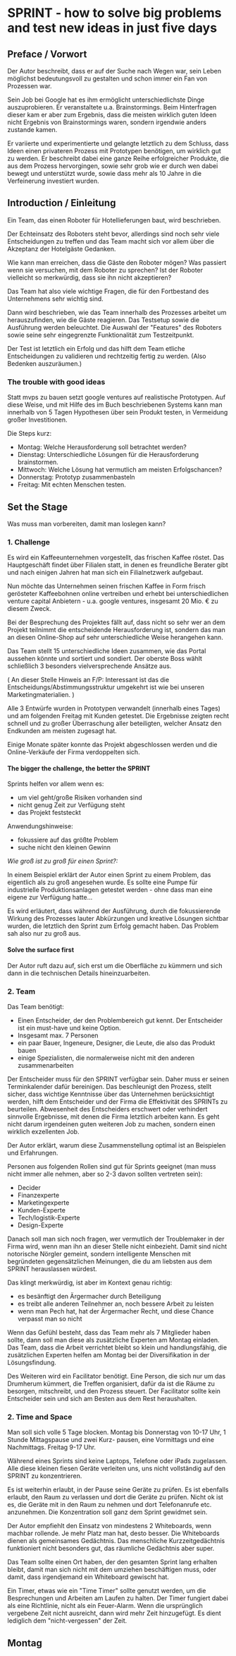 # SPRINT - how to solve big problems and test new ideas in just five days

## Preface / Vorwort

Der Autor beschreibt, dass er auf der Suche nach Wegen war, sein Leben 
möglichst bedeutungsvoll zu gestalten und schon immer ein Fan von Prozessen war.

Sein Job bei Google hat es ihm ermöglicht unterschiedlichste Dinge auszuprobieren.
Er veranstaltete u.a. Brainstormings. Beim Hinterfragen dieser kam er aber zum 
Ergebnis, dass die meisten wirklich guten Ideen nicht Ergebnis von Brainstormings
waren, sondern irgendwie anders zustande kamen.

Er variierte und experimentierte und gelangte letztlich zu dem Schluss, dass
Ideen einen privateren Prozess mit Prototypen benötigen, um wirklich gut zu werden. 
Er beschreibt dabei eine ganze Reihe erfolgreicher Produkte, die aus dem Prozess 
hervorgingen, sowie sehr grob wie er durch wen dabei bewegt und unterstützt wurde, sowie
dass mehr als 10 Jahre in die Verfeinerung investiert wurden. 

## Introduction / Einleitung

Ein Team, das einen Roboter für Hotellieferungen baut, wird beschrieben.

Der Echteinsatz des Roboters steht bevor, allerdings sind noch sehr viele
Entscheidungen zu treffen und das Team macht sich vor allem über die 
Akzeptanz der Hotelgäste Gedanken. 

Wie kann man erreichen, dass die Gäste den Roboter mögen?
Was passiert wenn sie versuchen, mit dem Roboter zu sprechen?
Ist der Roboter vielleicht so merkwürdig, dass sie ihn nicht akzeptieren?

Das Team hat also viele wichtige Fragen, die für den Fortbestand des 
Unternehmens sehr wichtig sind. 

Dann wird beschrieben, wie das Team innerhalb des Prozesses arbeitet
um herauszufinden, wie die Gäste reagieren. Das Testsetup sowie die 
Ausführung werden beleuchtet. 
Die Auswahl der "Features" des Roboters sowie seine sehr eingegrenzte
Funktionalität zum Testzeitpunkt. 

Der Test ist letztlich ein Erfolg und das hilft dem Team etliche
Entscheidungen zu validieren und rechtzeitig fertig zu werden.
(Also Bedenken auszuräumen.)

### The trouble with good ideas

Statt mvps zu bauen setzt google ventures auf realistische Prototypen. 
Auf diese Weise, und mit Hilfe des im Buch beschriebenen Systems kann man 
innerhalb von 5 Tagen Hypothesen über sein Produkt testen, in Vermeidung 
großer Investitionen. 

Die Steps kurz: 
  - Montag: Welche Herausforderung soll betrachtet werden?
  - Dienstag: Unterschiedliche Lösungen für die Herausforderung brainstormen.
  - Mittwoch: Welche Lösung hat vermutlich am meisten Erfolgschancen?
  - Donnerstag: Prototyp zusammenbasteln
  - Freitag: Mit echten Menschen testen.

## Set the Stage

Was muss man vorbereiten, damit man loslegen kann?

### 1. Challenge

Es wird ein Kaffeeunternehmen vorgestellt, das frischen Kaffee röstet. 
Das Hauptgeschäft findet über Filialen statt, in denen es freundliche 
Berater gibt und nach einigen Jahren hat man sich ein Filialnetzwerk aufgebaut.

Nun möchte das Unternehmen seinen frischen Kaffee in Form frisch gerösteter
Kaffeebohnen online vertreiben und erhebt bei unterschiedlichen venture 
capital Anbietern - u.a. google ventures, insgesamt 20 Mio. € zu diesem 
Zweck.

Bei der Besprechung des Projektes fällt auf, dass nicht so sehr wer an dem 
Projekt teilnimmt die entscheidende Herausforderung ist, sondern das man 
an diesen Online-Shop auf sehr unterschiedliche Weise herangehen kann. 

Das Team stellt 15 unterschiedliche Ideen zusammen, wie das Portal aussehen könnte
und sortiert und sondiert. Der oberste Boss wählt schließlich 3 besonders
vielversprechende Ansätze aus. 

( An dieser Stelle Hinweis an F/P: Interessant ist das die Entscheidungs/Abstimmungsstruktur 
umgekehrt ist wie bei unseren Marketingmaterialien. )

Alle 3 Entwürfe wurden in Prototypen verwandelt (innerhalb eines Tages) und
am folgenden Freitag mit Kunden getestet. Die Ergebnisse zeigten recht schnell
und zu großer Überraschung aller beteiligten, welcher Ansatz den Endkunden
am meisten zugesagt hat.

Einige Monate später konnte das Projekt abgeschlossen werden und die Online-Verkäufe
der Firma verdoppelten sich.


#### The bigger the challenge, the better the SPRINT

Sprints helfen vor allem wenn es:
  - um viel geht/große Risiken vorhanden sind
  - nicht genug Zeit zur Verfügung steht
  - das Projekt feststeckt

Anwendungshinweise: 
  - fokussiere auf das größte Problem
  - suche nicht den kleinen Gewinn

*Wie groß ist zu groß für einen Sprint?:*

In einem Beispiel erklärt der Autor einen Sprint zu einem Problem, das
eigentlich als zu groß angesehen wurde. Es sollte eine Pumpe für industrielle
Produktionsanlagen getestet werden - ohne dass man eine eigene zur Verfügung hatte...

Es wird erläutert, dass während der Ausführung, durch die fokussierende Wirkung
des Prozesses lauter Abkürzungen und kreative Lösungen sichtbar wurden, die letztlich
den Sprint zum Erfolg gemacht haben. Das Problem sah also nur zu groß aus.

#### Solve the surface first

Der Autor ruft dazu auf, sich erst um die Oberfläche zu kümmern und sich 
dann in die technischen Details hineinzuarbeiten. 


### 2. Team

Das Team benötigt: 
  - Einen Entscheider, der den Problembereich gut kennt. Der Entscheider ist ein must-have und keine Option.
  - Insgesamt max. 7 Personen
  - ein paar Bauer, Ingeneure, Designer, die Leute, die also das Produkt bauen
  - einige Spezialisten, die normalerweise nicht mit den anderen zusammenarbeiten

Der Entscheider muss für den SPRINT verfügbar sein. Daher muss er seinen Terminkalender 
dafür bereinigen. Das beschleunigt den Prozess, stellt sicher, dass wichtige Kenntnisse 
über das Unternehmen berücksichtigt werden, hilft dem Entscheider und der Firma die 
Effektivität des SPRINTs zu beurteilen.
Abwesenheit des Entscheiders erschwert oder verhindert sinnvolle Ergebnisse, mit denen 
die Firma letztlich arbeiten kann.
Es geht nicht darum irgendeinen guten weiteren Job zu machen, sondern einen wirklich exzellenten 
Job.

Der Autor erklärt, warum diese Zusammenstellung optimal ist an Beispielen und Erfahrungen.

Personen aus folgenden Rollen sind gut für Sprints geeignet (man muss nicht 
immer alle nehmen, aber so 2-3 davon sollten vertreten sein):

  - Decider
  - Finanzexperte
  - Marketingexperte
  - Kunden-Experte
  - Tech/logistik-Experte
  - Design-Experte

Danach soll man sich noch fragen, wer vermutlich der Troublemaker in der Firma wird, wenn man ihn
an dieser Stelle nicht einbezieht. Damit sind nicht notorische Nörgler gemeint, sondern intelligente
Menschen mit begründeten gegensätzlichen Meinungen, die du am liebsten aus dem SPRINT herauslassen
würdest.

Das klingt merkwürdig, ist aber im Kontext genau richtig:
  - es besänftigt den Ärgermacher durch Beteiligung
  - es treibt alle anderen Teilnehmer an, noch bessere Arbeit zu leisten
  - wenn man Pech hat, hat der Ärgermacher Recht, und diese Chance verpasst man so nicht

Wenn das Gefühl besteht, dass das Team mehr als 7 Mitglieder haben sollte, dann 
soll man diese als zusätzliche Experten am Montag einladen. Das Team, dass die Arbeit
verrichtet bleibt so klein und handlungsfähig, die zusätzlichen Experten helfen 
am Montag bei der Diversifikation in der Lösungsfindung.

Des Weiteren wird ein Facilitator benötigt. Eine Person, die sich nur um das Drumherum 
kümmert, die Treffen organisiert, dafür da ist die Räume zu besorgen, mitschreibt, 
und den Prozess steuert. 
Der Facilitator sollte kein Entscheider sein und sich am Besten aus dem Rest heraushalten.


### 2. Time and Space

Man soll sich volle 5 Tage blocken. Montag bis Donnerstag von 10-17 Uhr, 1 Stunde Mittagspause und zwei Kurz-
pausen, eine Vormittags und eine Nachmittags. Freitag 9-17 Uhr. 

Während eines Sprints sind keine Laptops, Telefone oder iPads zugelassen. Alle diese kleinen 
fiesen Geräte verleiten uns, uns nicht vollständig auf den SPRINT zu konzentrieren.

Es ist weiterhin erlaubt, in der Pause seine Geräte zu prüfen. Es ist ebenfalls erlaubt, den 
Raum zu verlassen und dort die Geräte zu prüfen. 
Nicht ok ist es, die Geräte mit in den Raum zu nehmen und dort Telefonanrufe etc. anzunehmen.
Die Konzentration soll ganz dem Sprint gewidmet sein.

Der Autor empfiehlt den Einsatz von mindestens 2 Whiteboards, wenn machbar rollende. Je mehr Platz
man hat, desto besser. Die Whiteboards dienen als gemeinsames Gedächtnis. 
Das menschliche Kurzzeitgedächtnis funktioniert nicht besonders gut, das räumliche Gedächtnis aber 
super.

Das Team sollte einen Ort haben, der den gesamten Sprint lang erhalten bleibt, damit man sich 
nicht mit dem umziehen beschäftigen muss, oder damit, dass irgendjemand ein Whiteboard gewischt hat.

Ein Timer, etwas wie ein "Time Timer" sollte genutzt werden, um die Besprechungen und Arbeiten 
am Laufen zu halten. Der Timer fungiert dabei als eine Richtlinie, nicht als ein Feuer-Alarm. 
Wenn die ursprünglich vergebene Zeit nicht ausreicht, dann wird mehr Zeit hinzugefügt.
Es dient lediglich dem "nicht-vergessen" der Zeit.


## Montag




